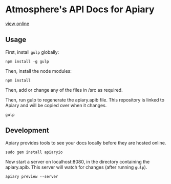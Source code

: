 # Atmosphere's API Docs for Apiary
[view online](http://docs.atmospherev2.apiary.io/#)

## Usage

First, install `gulp` globally:

```shell
npm install -g gulp
```

Then, install the node modules:

```shell
npm install
```

Then, add or change any of the files in /src as required.

Then, run gulp to regenerate the apiary.apib file.  This repository is linked to Apiary
 and will be copied over when it changes.

```shell
gulp
```

## Development

Apiary provides tools to see your docs locally before they are hosted online.

```shell
sudo gem install apiaryio
```

Now start a server on localhost:8080, in the directory containing the apiary.apib.
This server will watch for changes (after running `gulp`).

```shell
apiary preview --server
```
